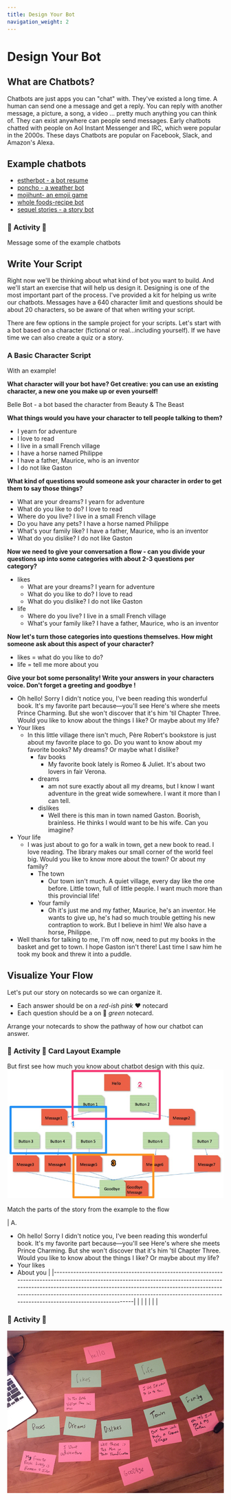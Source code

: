 ```yaml
---
title: Design Your Bot
navigation_weight: 2
---
```


# Design Your Bot


## What are Chatbots?

Chatbots are just apps you can "chat" with. They've existed a long time. A human can send one a message and get a reply. You can reply with another message, a picture, a song, a video ... pretty much anything you can think of. They can exist anywhere can people send messages. Early chatbots chatted with people on Aol Instant Messenger and IRC, which were popular in the 2000s. These days Chatbots are popular on Facebook, Slack, and Amazon's Alexa.


## Example chatbots
* [estherbot - a bot resume](http://www.estherbot.com/)
* [poncho - a weather bot](https://www.messenger.com/t/hiponcho)
* [mojihunt- an emoji game](https://www.messenger.com/t/mojihunt)
* [whole foods-recipe bot](https://www.messenger.com/t/WholeFoods)
* [sequel stories - a story bot](https://www.facebook.com/storiesonsequel/)


### :tada: **Activity** :tada:
Message some of the example chatbots

## Write Your Script
Right now we'll be thinking about what kind of bot you want to build. And we'll start an exercise that will help us design it. Designing is one of the most important part of the process. I've provided a kit for helping us write our chatbots. Messages have a 640 character limit and questions should be about 20 characters, so be aware of that when writing your script.

There are few options in the sample project for your scripts. Let's start with a bot based on a character (fictional or real...including yourself). If we have time we can also create a quiz or a story.

### A Basic Character Script
With an example!

**What character will your bot have? Get creative: you can use an existing character, a new one you make up or even yourself!**

Belle Bot - a bot based the character from Beauty & The Beast

**What things would you have your character to tell people talking to them?**

* I yearn for adventure
* I love to read
* I live in a small French village
* I have a horse named Philippe
* I have a father, Maurice, who is an inventor
* I do not like Gaston

**What kind of questions would someone ask your character in order to get them to say those things?**

* What are your dreams?  I yearn for adventure
* What do you like to do? I love to read
* Where do you live? I live in a small French village
* Do you have any pets? I have a horse named Philippe
* What's your family like? I have a father, Maurice, who is an inventor
* What do you dislike? I do not like Gaston

**Now we need to give your conversation a flow - can you divide your questions up into some categories with about 2-3 questions per category?**

* likes
  * What are your dreams?  I yearn for adventure
  * What do you like to do? I love to read
  * What do you dislike? I do not like Gaston
* life
  * Where do you live? I live in a small French village
  * What's your family like? I have a father, Maurice, who is an inventor
  
  
 **Now let's turn those categories into questions themselves. How might someone ask about this aspect of your character?**
 
 * likes = what do you like to do?
 * life = tell me more about you
 
**Give your bot some personality! Write your answers in your characters voice. Don&#39;t forget a greeting and goodbye !**

* Oh hello! Sorry I didn't notice you, I've been reading this wonderful book. It's my favorite part because—you'll see Here's where she meets Prince Charming. But she won't discover that it's him 'til Chapter Three. Would you like to know about the things I like? Or maybe about my life?
* Your likes
  * In this little village there isn't much, Père Robert's bookstore is just about my favorite place to go. Do you want to know about my favorite books? My dreams? Or maybe what I dislike?
    * fav books
      * My favorite book lately is Romeo & Juliet. It's about two lovers in fair Verona. 
    * dreams
      *  am not sure exactly about all my dreams, but I know I want adventure in the great wide somewhere. I want it more than I can tell.
    * dislikes
      * Well there is this man in town named Gaston. Boorish, brainless. He thinks I would want to be his wife. Can you imagine?
* Your life
  * I was just about to go for a walk in town, get a new book to read. I love reading. The library makes our small corner of the world feel big. Would you like to know more about the town? Or about my family?
    * The town
      * Our town isn't much. A quiet village, every day like the one before. Little town, full of little people. I want much more than this provincial life!
    * Your family
      * Oh it's just me and my father, Maurice, he's an inventor. He wants to give up, he's had so much trouble getting his new contraption to work. But I believe in him! We also have a horse, Philippe.
* Well thanks for talking to me, I'm off now, need to put my books in the basket and get to town. I hope Gaston isn't there! Last time I saw him he took my book and threw it into a puddle.

## Visualize Your Flow
Let's put our story on notecards so we can organize it. 
* Each answer should be on a *red-ish pink* :heart: notecard
* Each question should be a on :green_heart: *green* notecard. 

Arrange your notecards to show the pathway of how our chatbot can answer. 

### :tada: **Activity** :tada: Card Layout Example
But first see how much you know about chatbot design with this quiz.
![match the cards with the layout](assets/images/cards-story-example.jpg)

Match the parts of the story from the example to the flow

| A. 
* Oh hello! Sorry I didn't notice you, I've been reading this wonderful book. It's my favorite part because—you'll see Here's where she meets Prince Charming. But she won't discover that it's him 'til Chapter Three. Would you like to know about the things I like? Or maybe about my life?      
* Your likes    
* About you |
|-------------------------------------------------------------------------------------------------------------------------------------------------------------------------------------------------------------------------------------------------------------------------------------------------------------------------------------|
|                                                                                                                                                                                                                                                                                                                                     |
|                                                                                                                                                                                                                                                                                                                                     |
|                                                                                                                                                                                                                                                                                                                                     |



### :tada: **Activity** :tada:


![create your story with notecards](assets/images/cards-story.jpg)
